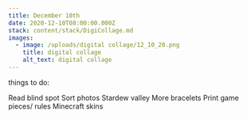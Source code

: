 ```yaml
---
title: December 10th
date: 2020-12-10T08:00:00.000Z
stack: content/stack/DigiCollage.md
images:
  - image: /uploads/digital collage/12_10_20.png
    title: digital collage
    alt_text: digital collage
---
```


things to do:

Read blind spot
Sort photos
Stardew valley
More bracelets
Print game pieces/ rules
Minecraft skins
